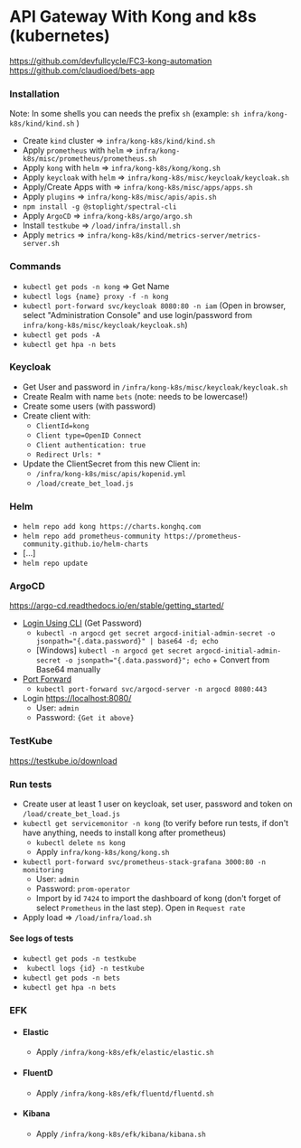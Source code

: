 # API Gateway With Kong and k8s (kubernetes)

https://github.com/devfullcycle/FC3-kong-automation
https://github.com/claudioed/bets-app

### Installation

Note: In some shells you can needs the prefix `sh` (example: `sh infra/kong-k8s/kind/kind.sh` )

- Create `kind` cluster => `infra/kong-k8s/kind/kind.sh`
- Apply `prometheus` with `helm` => `infra/kong-k8s/misc/prometheus/prometheus.sh`
- Apply `kong` with `helm` => `infra/kong-k8s/kong/kong.sh`
- Apply `keycloak` with `helm` => `infra/kong-k8s/misc/keycloak/keycloak.sh`
- Apply/Create Apps with => `infra/kong-k8s/misc/apps/apps.sh`
- Apply `plugins` => `infra/kong-k8s/misc/apis/apis.sh`
- `npm install -g @stoplight/spectral-cli`
- Apply `ArgoCD` => `infra/kong-k8s/argo/argo.sh`
- Install `testkube` => `/load/infra/install.sh`
- Apply `metrics` => `infra/kong-k8s/kind/metrics-server/metrics-server.sh`

### Commands

- `kubectl get pods -n kong` => Get Name
- `kubectl logs {name} proxy -f -n kong`
- `kubectl port-forward svc/keycloak 8080:80 -n iam` (Open in browser, select "Administration Console" and use login/password from `infra/kong-k8s/misc/keycloak/keycloak.sh`)
- `kubectl get pods -A`
- `kubectl get hpa -n bets`

### Keycloak

- Get User and password in `/infra/kong-k8s/misc/keycloak/keycloak.sh`
- Create Realm with name `bets` (note: needs to be lowercase!)
- Create some users (with password)
- Create client with:
  - `ClientId=kong`
  - `Client type=OpenID Connect`
  - `Client authentication: true`
  - `Redirect Urls: *`
- Update the ClientSecret from this new Client in:
  - `/infra/kong-k8s/misc/apis/kopenid.yml`
  - `/load/create_bet_load.js`

### Helm

- `helm repo add kong https://charts.konghq.com`
- `helm repo add prometheus-community https://prometheus-community.github.io/helm-charts`
- [...]
- `helm repo update`

### ArgoCD

https://argo-cd.readthedocs.io/en/stable/getting_started/

- [Login Using CLI](https://argo-cd.readthedocs.io/en/stable/getting_started/#4-login-using-the-cli) (Get Password)
  - `kubectl -n argocd get secret argocd-initial-admin-secret -o jsonpath="{.data.password}" | base64 -d; echo`
  - [Windows] `kubectl -n argocd get secret argocd-initial-admin-secret -o jsonpath="{.data.password}"; echo` + Convert from Base64 manually
- [Port Forward](https://argo-cd.readthedocs.io/en/stable/getting_started/#port-forwarding)
  - `kubectl port-forward svc/argocd-server -n argocd 8080:443`
- Login [https://localhost:8080/](https://localhost:8080/)
  - User: `admin`
  - Password: `{Get it above}`

### TestKube

https://testkube.io/download

### Run tests

- Create user at least 1 user on keycloak, set user, password and token on `/load/create_bet_load.js`
- `kubectl get servicemonitor -n kong` (to verify before run tests, if don't have anything, needs to install kong after prometheus)
  - `kubectl delete ns kong`
  - Apply `infra/kong-k8s/kong/kong.sh`
- `kubectl port-forward svc/prometheus-stack-grafana 3000:80 -n monitoring`
  - User: `admin`
  - Password: `prom-operator`
  - Import by id `7424` to import the dashboard of kong (don't forget of select `Prometheus` in the last step). Open in `Request rate`
- Apply load => `/load/infra/load.sh`

#### See logs of tests

- `kubectl get pods -n testkube`
- ` kubectl logs {id} -n testkube`
- `kubectl get pods -n bets`
- `kubectl get hpa -n bets`
  <!-- - `kubectl port-forward svc/prometheus-stack-kube-prom-prometheus 9090:80 -n monitoring` -->

### EFK

- #### Elastic
  - Apply `/infra/kong-k8s/efk/elastic/elastic.sh`
- #### FluentD
  - Apply `/infra/kong-k8s/efk/fluentd/fluentd.sh`
- #### Kibana
  - Apply `/infra/kong-k8s/efk/kibana/kibana.sh`
